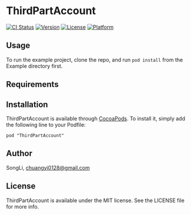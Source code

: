 # ThirdPartAccount

[![CI Status](http://img.shields.io/travis/SongLi/ThirdPartAccount.svg?style=flat)](https://travis-ci.org/SongLi/ThirdPartAccount)
[![Version](https://img.shields.io/cocoapods/v/ThirdPartAccount.svg?style=flat)](http://cocoadocs.org/docsets/ThirdPartAccount)
[![License](https://img.shields.io/cocoapods/l/ThirdPartAccount.svg?style=flat)](http://cocoadocs.org/docsets/ThirdPartAccount)
[![Platform](https://img.shields.io/cocoapods/p/ThirdPartAccount.svg?style=flat)](http://cocoadocs.org/docsets/ThirdPartAccount)

## Usage

To run the example project, clone the repo, and run `pod install` from the Example directory first.

## Requirements

## Installation

ThirdPartAccount is available through [CocoaPods](http://cocoapods.org). To install
it, simply add the following line to your Podfile:

    pod "ThirdPartAccount"

## Author

SongLi, chuangyi0128@gmail.com

## License

ThirdPartAccount is available under the MIT license. See the LICENSE file for more info.

